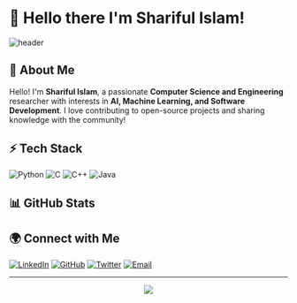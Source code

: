 # 🚀 Hello there I'm Shariful Islam!

![header](https://capsule-render.vercel.app/api?type=waving&color=gradient&height=200&section=header&text=Welcome%20to%20My%20GitHub!&fontSize=35&animation=fadeIn)

## 👋 About Me

Hello! I'm **Shariful Islam**, a passionate **Computer Science and Engineering** researcher with interests in **AI, Machine Learning, and Software Development**. I love contributing to open-source projects and sharing knowledge with the community!

## ⚡ Tech Stack

![Python](https://img.shields.io/badge/-Python-3776AB?style=flat-square&logo=python&logoColor=white)
![C](https://img.shields.io/badge/-C-A8B9CC?style=flat-square&logo=c&logoColor=white)
![C++](https://img.shields.io/badge/-C++-00599C?style=flat-square&logo=c%2B%2B&logoColor=white)
![Java](https://img.shields.io/badge/-Java-007396?style=flat-square&logo=java&logoColor=white)

## 📊 GitHub Stats


## 🌍 Connect with Me

[![LinkedIn](https://img.shields.io/badge/-LinkedIn-0077B5?style=flat-square&logo=linkedin&logoColor=white)](https://linkedin.com/in/shariful-islam)
[![GitHub](https://img.shields.io/badge/-GitHub-181717?style=flat-square&logo=github&logoColor=white)](https://github.com/Shariful-Islam)
[![Twitter](https://img.shields.io/badge/-Twitter-1DA1F2?style=flat-square&logo=twitter&logoColor=white)](https://twitter.com/Shariful-Islam)
[![Email](https://img.shields.io/badge/-Email-D14836?style=flat-square&logo=gmail&logoColor=white)](mailto:shariful000@gmail.com)

---

<p align="center">
  <img src="https://readme-typing-svg.herokuapp.com?color=%2336BCF7&size=22&center=true&vCenter=true&width=500&lines=Thanks+for+visiting!;Happy+Coding!+🚀"/>
</p>
